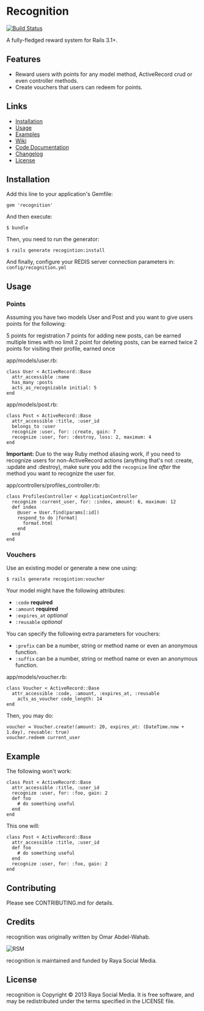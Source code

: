 # Recognition
[![Build Status](https://travis-ci.org/rayasocialmedia/recognition.png?branch=master)](https://travis-ci.org/rayasocialmedia/recognition)

A fully-fledged reward system for Rails 3.1+.

## Features

*  Reward users with points for any model method, ActiveRecord crud or even controller methods.
*  Create vouchers that users can redeem for points.

## Links

*  [Installation](#Installation)
*  [Usage](#usage)
*  [Examples](#example)
*  [Wiki](https://github.com/rayasocialmedia/recognition/wiki)
*  [Code Documentation](http://rubydoc.info/gems/recognition/frames)
*  [Changelog](https://raw.github.com/rayasocialmedia/recognition/master/CHANGELOG.txt)
*  [License](https://raw.github.com/rayasocialmedia/recognition/master/LICENSE.txt)

## Installation

Add this line to your application's Gemfile:

    gem 'recognition'

And then execute:

    $ bundle

Then, you need to run the generator:

    $ rails generate recogintion:install

And finally, configure your REDIS server connection parameters in: `config/recognition.yml`

## Usage

### Points

Assuming you have two models User and Post and you want to give users points for the following:

5 points for registration
7 points for adding new posts, can be earned multiple times with no limit
2 point for deleting posts, can be earned twice
2 points for visiting their profile, earned once

app/models/user.rb:

    class User < ActiveRecord::Base
      attr_accessible :name
      has_many :posts
      acts_as_recognizable initial: 5
    end

app/models/post.rb:

    class Post < ActiveRecord::Base
      attr_accessible :title, :user_id
      belongs_to :user
      recognize :user, for: :create, gain: 7
      recognize :user, for: :destroy, loss: 2, maximum: 4
    end

**Important:**
Due to the way Ruby method aliasing work, if you need to recognize users for 
non-ActiveRecord actions (anything that's not :create, :update and :destroy),
make sure you add the `recognize` line *after* the method you want to 
recognize the user for.

app/controllers/profiles_controller.rb:

    class ProfilesController < ApplicationController
      recognize :current_user, for: :index, amount: 6, maximum: 12
      def index
        @user = User.find(params[:id])
        respond_to do |format|
          format.html
        end
      end
    end

### Vouchers

Use an existing model or generate a new one using:

    $ rails generate recogintion:voucher

Your model might have the following attributes:

*  `:code` **required**
*  `:amount` **required**
*  `:expires_at` _optional_
*  `:reusable` _optional_

You can specify the following extra parameters for vouchers:

* `:prefix` can be a number, string or method name or even an anonymous function.
* `:suffix` can be a number, string or method name or even an anonymous function.

app/models/voucher.rb:

    class Voucher < ActiveRecord::Base
      attr_accessible :code, :amount, :expires_at, :reusable
        acts_as_voucher code_length: 14
    end

Then, you may do:

    voucher = Voucher.create!(amount: 20, expires_at: (DateTime.now + 1.day), reusable: true)
    voucher.redeem current_user

## Example
The following won't work:

    class Post < ActiveRecord::Base
      attr_accessible :title, :user_id
      recognize :user, for: :foo, gain: 2
      def foo
        # do something useful
      end
    end

This one will:

    class Post < ActiveRecord::Base
      attr_accessible :title, :user_id
      def foo
        # do something useful
      end
      recognize :user, for: :foo, gain: 2
    end


## Contributing

Please see CONTRIBUTING.md for details.

## Credits
recognition was originally written by Omar Abdel-Wahab.

![RSM](http://rayasocialmedia.com/images/logo.png)

recognition is maintained and funded by Raya Social Media.

## License
recognition is Copyright © 2013 Raya Social Media. It is free software, and may be redistributed under the terms specified in the LICENSE file.
